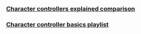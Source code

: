 
### [Character controllers explained comparison](https://www.youtube.com/watch?v=e94KggaEAr4&list=PLwyUzJb_FNeQrIxCEjj5AMPwawsw5beAy&index=1)
### [Character controller basics playlist](https://www.youtube.com/watch?v=e94KggaEAr4&list=PLwyUzJb_FNeQrIxCEjj5AMPwawsw5beAy)




